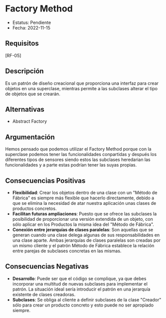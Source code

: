# Factory Method
  - Estatus: Pendiente
  - Fecha: 2022-11-15

## Requisitos 

[RF-05]

## Descripción

Es un patrón de diseño creacional que proporciona una interfaz para crear objetos en una superclase, mientras permite a las subclases alterar el tipo de objetos que se crearán.

## Alternativas

   - Abstract Factory

## Argumentación

Hemos pensado que podemos utilizar el Factory Method porque con la superclase podemos tener las funcionalidades conpartidas y después los diferentes tipos de sensores siendo estos las subclases heredarian las funcionalidades y a parte estas podrían tener las suyas propias.

## Consecuencias Positivas

   - **Flexibilidad**: Crear los objetos dentro de una clase con un "Método de Fábrica" es siempre más flexible que hacerlo directamente, debido a que se elimina la necesidad de atar nuestra aplicación unas clases de productos concretos.
   - **Facilitan futuras ampliaciones**: Puesto que se ofrece las subclases la posibilidad de proporcionar una versión extendida de un objeto, con sólo aplicar en los Productos la misma idea del "Método de Fábrica".
   - **Conexión entre jerarquías de clases paralelas**: Son aquellas que se generan cuando una clase delega algunas de sus responsabilidades en una clase aparte. Ambas jerarquías de clases paralelas son creadas por un mismo cliente y el patrón Método de Fábrica establece la relación entre parejas de subclases concretas en las mismas.

## Consecuencias Negativas

   - **Desarrollo**: Puede ser que el código se complique, ya que debes incorporar una multitud de nuevas subclases para implementar el patrón. La situación ideal sería introducir el patrón en una jerarquía existente de clases creadoras.
   - **Subclases**: Se obliga al cliente a definir subclases de la clase "Creador" sólo para crear un producto concreto y esto puede no ser apropiado siempre.

